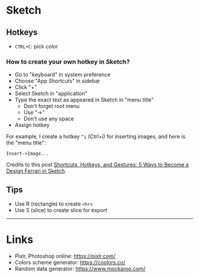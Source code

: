 # Sketch

## Hotkeys
- `CTRL+C`: pick color

### How to create your own hotkey in Sketch?
- Go to "keyboard" in system preference
- Choose "App Shortcuts" in sidebar
- Click "+"
- Select Sketch in "application"
- Type the exact text as appeared in Sketch in "menu title"
  - Don't forget root menu
  - Use "->"
  - Don't use any space
- Assign hotkey

For example, I create a hotkey `^i` (Ctrl+i) for inserting images, and here is the "menu title": 

`Insert->Image...`

Credits to this post [Shortcuts, Hotkeys, and Gestures: 5 Ways to Become a Design Ferrari in Sketch](https://medium.com/ux-power-tools/shortcuts-hotkeys-and-gestures-5-ways-to-become-a-design-ferrari-in-sketch-or-blazingly-fast-in-389929e89115#.u7ttq71tc).

## Tips
- Use R (rectangle) to create `<hr>`
- Use S (slice) to create slice for export

---

# Links
- Pixlr, Photoshop online: https://pixlr.com/
- Colors scheme generator: https://coolors.co/
- Random data generator: https://www.mockaroo.com/